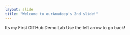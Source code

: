 ```yaml
---
layout: slide
title: "Welcome to ourAnudeep's 2nd slide!"
---
```

Its my First GITHub Demo Lab
Use the left arrow to go back!
